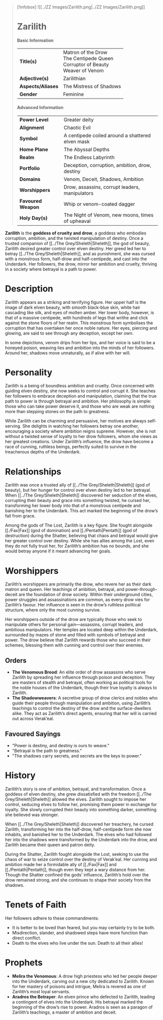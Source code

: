 > [!infobox]
> ![[../ZZ Images/Zarilith.png|../ZZ Images/Zarilith.png]]  
> # Zarilith
> #### Basic Information
> |  |   |
> |---|---|
> | **Title(s)** | Matron of the Drow<br>The Centipede Queen<br>Corruptor of Beauty<br>Weaver of Venom |
> | **Adjective(s)** | Zarilithian |
> | **Aspects/Aliases** | The Mistress of Shadows |
> | **Gender** | Feminine |
> 
> #### Advanced Information
> |  |  | 
> | --- | --- |
> | **Power Level** | Greater deity |
> | **Alignment** | Chaotic Evil |
> | **Symbol** | A centipede coiled around a shattered elven mask |
> | **Home Plane** | The Abyssal Depths |
> | **Realm** | The Endless Labyrinth |
> | **Portfolio** | Deception, corruption, ambition, drow, destiny |
> | **Domains** | Venom, Deceit, Shadows, Ambition |
> | **Worshippers** | Drow, assassins, corrupt leaders, manipulators |
> | **Favoured Weapon** | Whip or venom-coated dagger |
> | **Holy Day(s)** | The Night of Venom, new moons, times of upheaval |

**Zarilith** is the **goddess of cruelty and drow**, a goddess who embodies corruption, ambition, and the twisted manipulation of destiny. Once a trusted companion of [[../The Grey/Sheleth|Sheleth]], the god of beauty, Zarilith desired greater control over elven destiny. Her greed led her to betray [[../The Grey/Sheleth|Sheleth]], and as punishment, she was cursed with a monstrous form, half-drow and half-centipede, and cast into the Underdark. Her followers, the drow, mirror her ambition and cruelty, thriving in a society where betrayal is a path to power.

# Description
Zarilith appears as a striking and terrifying figure. Her upper half is the image of dark elven beauty, with smooth black-blue skin, white hair cascading like silk, and eyes of molten amber. Her lower body, however, is that of a massive centipede, with hundreds of legs that writhe and click against the stone floors of her realm. This monstrous form symbolises the corruption that has overtaken her once noble nature. Her eyes, piercing and glowing, are said to see through any deception, except her own.

In some depictions, venom drips from her lips, and her voice is said to be a honeyed poison, weaving lies and ambition into the minds of her followers. Around her, shadows move unnaturally, as if alive with her will.

# Personality
Zarilith is a being of boundless ambition and cruelty. Once concerned with guiding elven destiny, she now seeks to control and corrupt it. She teaches her followers to embrace deception and manipulation, claiming that the true path to power is through betrayal and ambition. Her philosophy is simple: those who can take power deserve it, and those who are weak are nothing more than stepping stones on the path to greatness.

While Zarilith can be charming and persuasive, her motives are always self-serving. She delights in watching her followers betray one another, encouraging a society where ambition reigns supreme. However, she is not without a twisted sense of loyalty to her drow followers, whom she views as her greatest creations. Under Zarilith’s influence, the drow have become a race of cunning, ruthless beings, perfectly suited to survive in the treacherous depths of the Underdark.

# Relationships
Zarilith was once a trusted ally of [[../The Grey/Sheleth|Sheleth]] (god of beauty), but her hunger for control over elven destiny led to her betrayal. When [[../The Grey/Sheleth|Sheleth]] discovered her seduction of the elves, corrupting their beauty and grace into something twisted, he cursed her, transforming her lower body into that of a monstrous centipede and banishing her to the Underdark. This act marked the beginning of the drow’s fall from grace.

Among the gods of The Lost, Zarilith is a key figure. She fought alongside [[./Fax|Fax]] (god of domination) and [[./Pentath|Pentath]] (god of destruction) during the Shatter, believing that chaos and betrayal would give her greater control over destiny. While she has allies among the Lost, even they do not fully trust her, for Zarilith’s ambition has no bounds, and she would betray anyone if it meant advancing her goals.

# Worshippers
Zarilith’s worshippers are primarily the drow, who revere her as their dark matron and queen. Her teachings of ambition, betrayal, and power-through-deceit are the foundation of drow society. Within their underground cities, power struggles and assassinations are common, as every drow vies for Zarilith’s favour. Her influence is seen in the drow’s ruthless political structure, where only the most cunning survive.

Her worshippers outside of the drow are typically those who seek to manipulate others for personal gain—assassins, corrupt leaders, and ambitious manipulators. Her temples are located deep within the Underdark, surrounded by mazes of stone and filled with symbols of betrayal and power. The drow believe that Zarilith rewards those who succeed in their schemes, blessing them with cunning and control over their enemies.

## Orders
- **The Venomous Brood**: An elite order of drow assassins who serve Zarilith by spreading her influence through poison and deception. They are masters of stealth and betrayal, often working as political tools for the noble houses of the Underdark, though their true loyalty is always to Zarilith.
- **The Shadowweavers**: A secretive group of drow clerics and nobles who guide their people through manipulation and ambition, using Zarilith’s teachings to control the destiny of the drow and the surface-dwellers alike. They act as Zarilith’s direct agents, ensuring that her will is carried out across Verak’eal.

## Favoured Sayings
- "Power is destiny, and destiny is ours to weave."
- "Betrayal is the path to greatness."
- "The shadows carry secrets, and secrets are the keys to power."

# History
Zarilith’s story is one of ambition, betrayal, and transformation. Once a goddess of elven destiny, she grew dissatisfied with the freedom [[../The Grey/Sheleth|Sheleth]] allowed the elves. Zarilith sought to impose her control, seducing elves to follow her, promising them power in exchange for loyalty. She slowly corrupted their beauty into something darker, something she believed was stronger.

When [[../The Grey/Sheleth|Sheleth]] discovered her treachery, he cursed Zarilith, transforming her into the half-drow, half-centipede form she now inhabits, and banished her to the Underdark. The elves who had followed her into the shadows were transformed by the Underdark into the drow, and Zarilith became their queen and patron deity. 

During the Shatter, Zarilith fought alongside the Lost, seeking to use the chaos of war to seize control over the destiny of Verak’eal. Her cunning and ambition made her a formidable ally of [[./Fax|Fax]] and [[./Pentath|Pentath]], though even they kept a wary distance from her. Though the Shatter confined the gods’ influence, Zarilith’s hold over the drow remained strong, and she continues to shape their society from the shadows.

# Tenets of Faith
Her followers adhere to these commandments:
- It is better to be loved than feared, but you may certainly try to be both.
- Misdirection, slander, and shadowed steps have more function than direct conflict.
- Death to the elves who live under the sun. Death to all their allies!

# Prophets
- **Melira the Venomous**: A drow high priestess who led her people deeper into the Underdark, carving out a new city dedicated to Zarilith. Known for her mastery of poisons and intrigue, Melira is revered as one of Zarilith’s most loyal servants.
- **Aradros the Betrayer**: An elven prince who defected to Zarilith, leading a contingent of elves into the Underdark. His betrayal marked the beginning of the drow’s rise to power. Aradros is seen as a paragon of Zarilith’s teachings, a master of ambition and deceit.
